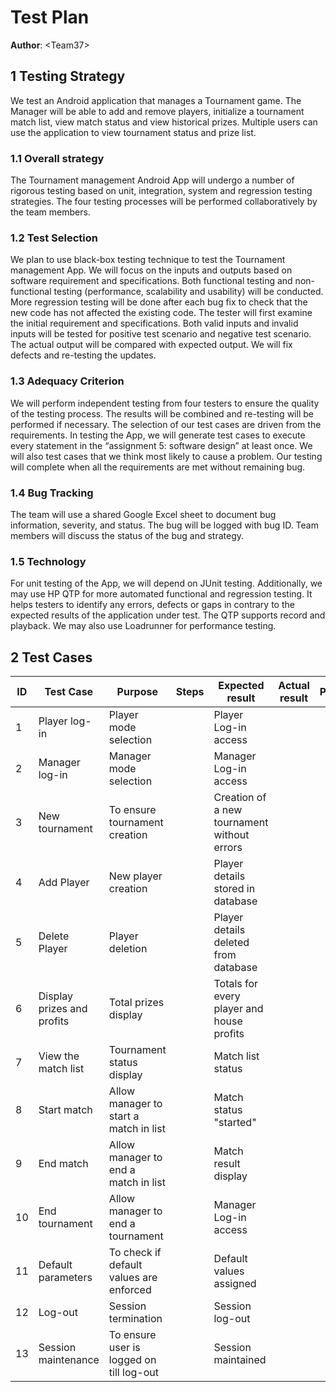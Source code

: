 # Test Plan


**Author**: \<Team37\>

## 1 Testing Strategy

We test an Android application that manages a Tournament game. The Manager will be able to add and remove players, initialize a tournament match list, view match status and view historical prizes. Multiple users can use the application to view tournament status and prize list.

### 1.1 Overall strategy

The Tournament management Android App will undergo a number of rigorous testing based on unit, integration, system and regression testing strategies. The four testing processes will be performed collaboratively by the team members.

### 1.2 Test Selection

We plan to use black-box testing technique to test the Tournament management App. We will focus on the inputs and outputs based on software requirement and specifications. Both functional testing and non-functional testing (performance, scalability and usability) will be conducted. More regression testing will be done after each bug fix to check that the new code has not affected the existing code. 
The tester will first examine the initial requirement and specifications. Both valid inputs and invalid inputs will be tested for positive test scenario and negative test scenario. The actual output will be compared with expected output. We will fix defects and re-testing the updates. 

### 1.3 Adequacy Criterion

We will perform independent testing from four testers to ensure the quality of the testing process. The results will be combined and re-testing will be performed if necessary. The selection of our test cases are driven from the requirements. In testing the App, we will generate test cases to execute every statement in the “assignment 5: software design” at least once. We will also test cases that we think most likely to cause a problem. Our testing will complete when all the requirements are met without remaining bug. 

### 1.4 Bug Tracking

The team will use a shared Google Excel sheet to document bug information, severity, and status. The bug will be logged with bug ID. Team members will discuss the status of the bug and strategy.

### 1.5 Technology

For unit testing of the App, we will depend on JUnit testing. Additionally, we may use HP QTP for more automated functional and regression testing. It helps testers to identify any errors, defects or gaps in contrary to the expected results of the application under test. The QTP supports record and playback. We may also use Loadrunner for performance testing. 

## 2 Test Cases

| ID | Test Case | Purpose | Steps | Expected result | Actual result | Pass/Fail |
| --- | --- | --- | --- | --- | --- | --- |
|1|Player log-in	|Player mode selection| |		Player Log-in access| | | 		
|2|	Manager log-in	|Manager mode selection| |		Manager Log-in access 		| | |
|3|	New tournament	|To ensure tournament creation| |		Creation of a new tournament without errors				| | |
|4|	Add Player	|New player creation	| |	Player details stored in database				| | |
|5|	Delete Player	|Player deletion	| |	Player details deleted from database			| | |	
|6|	Display prizes and profits |	Total prizes display	| |	Totals for every player and house profits				| | |
|7|	View the match list |	Tournament status display	| |	Match list status				| | |
|8|	Start match	|Allow manager to start a match in list| |		Match status "started"			| | |	
|9|	End match	|Allow manager to end a match in list	| |	Match result display			| | |	
|10|	End tournament 	|Allow manager to end a tournament | | 	Manager Log-in access | |  |			
|11|	Default parameters	|To check if default values are enforced	| |	Default values assigned		| | |		
|12|	Log-out	|Session termination	| |	Session log-out		| | | 		
|13|	Session maintenance	|To ensure user is logged on till log-out|	|	Session maintained		| | |		

